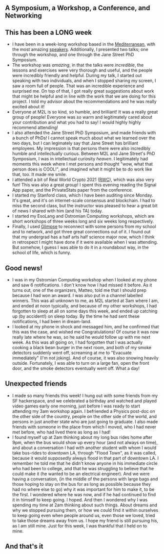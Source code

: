 ## A Symposium, a Workshop, a Conference, and Networking

## This has been a LONG week
- I have been in a week-long workshop based in the [Mediterranean](https://www.m2lschool.org/schedule), with the most amazing [speakers](https://www.m2lschool.org/speakers).
  Additionally, I presented two talks; one through the workshop, and one through the Jane Street PhD Symposium. 
- The workshop was *amazing*, in that the talks were *incredible*, the lessons and exercises were very thorough and useful, and the people were incredibly 
  friendly and helpful. During my talk, I started out speaking with two individuals, and when I stopped sharing my screen, I saw a room full of people. 
  That was an incredible experience and surprised me. On top of that, I got really great suggestions about work that might be helpful and in line with 
  the work that we are doing for this project. I told my advisor about the recommendations and he was really excited about it!
- Everyone at M2L is so kind, so humble, and brilliant! It was a really great group of people! Everyone was *so* warm and legitimately cared about your 
  contribution and what you had to say! I would highly highly recommend attending!
- I also attended the Jane Street PhD Symposium, and made friends with a bunch of PhDs! I cannot speak much about what we learned over the two days,
  but I can legimately say that Jane Street has brilliant employees. My impression is that persons there were also incredibly humble and intellectually
  curious. Between M2L and Jane Street's PhD Symposium, I was in intellectual curiosity *heaven*. I legitimately had moments this week where I met 
  persons and thought "wow, what that person does is COOL!", and imagined what it might be to do work like that, too. It made me smile.
- I attended a bit of Real World Crypto 2021 ([RWC](https://rwc.iacr.org/)), which was also very fun! This was also a great group! I spent this evening reading the Signal App paper,
  and the PrivateStats paper from the conference. 
- I started my Stanford class, which I have been auditing since Monday. It's great, and it's on internet-scale consensus and blockchain. I had to miss
  the second class, but the instructor was pleased to hear a great bit of news I shared with him (and his TA) today.
- I started my EsoLang and Ostromian Computing workshops, which are short workshops of three weeks long and six weeks long respectively.
- Finally, I used [Glimpse](https://www.joinglimpse.com/) to reconnect with some persons from my school and to network, and got three great connections out of it. I found out that my 
  undergrad has a half arts half science major now, which I think in retrospect I might have done if it were available when I was attending. But somehow,
  I guess I was able to do it in a roundabout way, in the school of life, which is funny.

## Good news!
- I was in my Ostromian Computing workshop when I looked at my phone and saw 6 notifications. I don't know how I had missed it before. As it turns out,
  one of the organizers, Matteo, told me that I should prep because I had won an award. I was also put in a channel labelled winners. This was all 
  unknown to me, as M2L started at 3am where I am, and ended at noon typically, and because of my other workshops, I had forgotten to sleep at all 
  on some days this week, and ended up catching up (by accident!) on sleep today. By the time he had sent these notifications, I had been in dream-land.
- I looked at my phone in shock and messaged him, and he confirmed that this was the case, and wished me Congratulations! Of course it was now really late
  where he was, so he said he would follow up with me next week. As this was all going on, I had forgotten that I was actually cooking a black bean
  burger in the next room, and both of my smoke detectors suddenly went off, screaming at me to "Evacuate immediately" (I'm not joking). And of course,
  it was also snowing heavily outside. Fortunately, I was able to turn on a large fan, open the front door, and the smoke detectors eventually went off.
  What a day!
  
## Unexpected friends
- I made so many friends this week! I hung out with some friends from my SF hackerspace, and we celebrated a birthday and watched and played video games
  early one morning, just before I was ready to start attending my 3am workshop again. I befriended a Physics post-doc on the other side of the country,
  people on the other side of the world, and persons in just another state who are just going to graduate. I also made friends with someone in the place
  from which I moved, who I had never met before, who had lived there as long as I had!
- I found myself up at 2am thinking about my long bus rides home after 9pm, when the bus would show up every hour (and not always on time), and about a 
  conversation I had with another student with whom I would take bus-rides to downtown LA, through "Flood Town", as it was called, because it would supposedly always flood in that part of downtown LA. I remember he told me that he didn't know anyone in his immediate
  circle who had been to college, and that he was struggling to believe that he could make it (he wanted to be an electrical engineer). And we were having a conversation, (in the middle of the persons
  with large bags and those hoping to stay on the bus for as long as possible because they had no where else to go) why it was important for him to make it,
  to be the first. I wondered where he was now, and if he had continued to find it in himself to keep going. I hoped. And then I wondered why I was spending
  my time at 2am thinking about such things. About dreams and why we stopped pursuing them, or how we could find it within ourselves to keep going even
  when people around us, even those we loved, tried to take those dreams away from us. I hope my friend is still pursuing his, as I am still mine. Just
  for this week, I was thankful that I held on to mine. 
  
## And that's it
  
